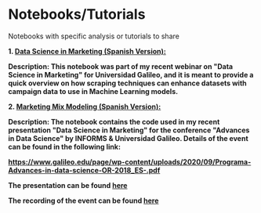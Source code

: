 # Notebooks/Tutorials

Notebooks with specific analysis or tutorials to share <br/>

<b>1. [Data Science in Marketing (Spanish Version):]( https://github.com/omartinez182/data-science-notebooks/blob/master/Data_Science_in_Marketing_from_A_Z.ipynb) <br/> 

<b>Description:</b> This notebook was part of my recent webinar on "Data Science in Marketing" for Universidad Galileo, and it is meant to provide a quick overview on how scraping techniques can enhance datasets with campaign data to use in Machine Learning models.
<br/>



<b> 2. [Marketing Mix Modeling (Spanish Version):]( https://github.com/omartinez182/data-science-notebooks/blob/master/Marketing_Mix_Modeling_Data_Science_in_Marketing.ipynb)
<br/> 

<b>Description:</b> The notebook contains the code used in my recent presentation "Data Science in Marketing" for the conference "Advances in Data Science" by INFORMS & Universidad Galileo. Details of the event can be found in the following link:
<br/>

https://www.galileo.edu/page/wp-content/uploads/2020/09/Programa-Advances-in-data-science-OR-2018_ES-.pdf <br/>
  
The presentation can be found [here]( https://github.com/omartinez182/data-science-notebooks/blob/master/Data%20Science%20in%20Marketing_Omar%20E%20Martinez.key)

The recording of the event can be found [here]( https://youtu.be/JAPNOYrRzow?t=10577)

 
